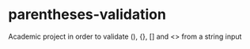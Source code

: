 # parentheses-validation
Academic project in order to validate (), {}, [] and &lt;> from a string input
